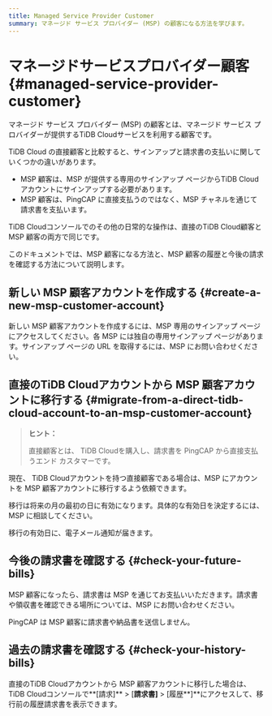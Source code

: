 ```yaml
---
title: Managed Service Provider Customer
summary: マネージド サービス プロバイダー (MSP) の顧客になる方法を学びます。
---
```


# マネージドサービスプロバイダー顧客 {#managed-service-provider-customer}

マネージド サービス プロバイダー (MSP) の顧客とは、マネージド サービス プロバイダーが提供するTiDB Cloudサービスを利用する顧客です。

TiDB Cloud の直接顧客と比較すると、サインアップと請求書の支払いに関していくつかの違いがあります。

-   MSP 顧客は、MSP が提供する専用のサインアップ ページからTiDB Cloudアカウントにサインアップする必要があります。
-   MSP 顧客は、PingCAP に直接支払うのではなく、MSP チャネルを通じて請求書を支払います。

TiDB Cloudコンソールでのその他の日常的な操作は、直接のTiDB Cloud顧客と MSP 顧客の両方で同じです。

このドキュメントでは、MSP 顧客になる方法と、MSP 顧客の履歴と今後の請求を確認する方法について説明します。

## 新しい MSP 顧客アカウントを作成する {#create-a-new-msp-customer-account}

新しい MSP 顧客アカウントを作成するには、MSP 専用のサインアップ ページにアクセスしてください。各 MSP には独自の専用サインアップ ページがあります。サインアップ ページの URL を取得するには、MSP にお問い合わせください。

## 直接のTiDB Cloudアカウントから MSP 顧客アカウントに移行する {#migrate-from-a-direct-tidb-cloud-account-to-an-msp-customer-account}

> **ヒント：**
>
> 直接顧客とは、 TiDB Cloudを購入し、請求書を PingCAP から直接支払うエンド カスタマーです。

現在、 TiDB Cloudアカウントを持つ直接顧客である場合は、MSP にアカウントを MSP 顧客アカウントに移行するよう依頼できます。

移行は将来の月の最初の日に有効になります。具体的な有効日を決定するには、MSP に相談してください。

移行の有効日に、電子メール通知が届きます。

## 今後の請求書を確認する {#check-your-future-bills}

MSP 顧客になったら、請求書は MSP を通じてお支払いいただきます。請求書や領収書を確認できる場所については、MSP にお問い合わせください。

PingCAP は MSP 顧客に請求書や納品書を送信しません。

## 過去の請求書を確認する {#check-your-history-bills}

直接のTiDB Cloudアカウントから MSP 顧客アカウントに移行した場合は、 TiDB Cloudコンソールで**[請求]** &gt; [**請求書]** &gt; [履歴**]**にアクセスして、移行前の履歴請求書を表示できます。
